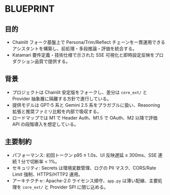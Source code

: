 # BLUEPRINT

## 目的
- Chainlit フォーク基盤上で Persona/Trim/Reflect チェーンを一貫運用できるアシスタントを構築し、前処理・多段推論・評価を統合する。
- Katamari 要件定義・技術仕様で示された SSE 可視化と即時設定反映をプロダクション品質で提供する。

## 背景
- プロジェクトは Chainlit 安定版をフォークし、差分は `core_ext/` と Provider 抽象層に隔離する方針で進行している。
- 提供モデルは GPT-5 系と Gemini 2.5 系をプラガブルに扱い、Reasoning 拡張と推奨ファミリ比較を内部で吸収する。
- ロードマップでは M1 で Header Auth、M1.5 で OAuth、M2 以降で評価 API の段階導入を想定している。

## 主要制約
- パフォーマンス: 初回トークン p95 ≤ 1.0s、UI 反映遅延 ≤ 300ms、SSE 連続 1 分で切断率 < 1%。
- セキュリティ: Secrets は環境変数管理、ログの PII マスク、CORS/Rate Limit 強制、HTTPS/HTTP2 運用。
- アーキテクチャ: Apache-2.0 ライセンス順守、`app.py` は薄い配線、主要処理を `core_ext/` と Provider SPI に閉じ込める。
